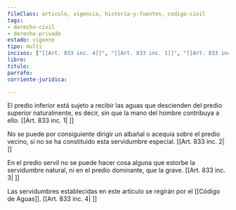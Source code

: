 ```yaml
---
fileClass: articulo, vigencia, historia-y-fuentes, codigo-civil
tags:
- derecho-civil
- derecho-privado
estado: vigente
tipo: multi
incisos: ["[[Art. 833 inc. 4]]", "[[Art. 833 inc. 1]]", "[[Art. 833 inc. 2]]", "[[Art. 833 inc. 3]]"]
libro:
titulo:
parrafo:
corriente-juridica:

---
```

El predio inferior está sujeto a recibir las aguas que descienden del predio superior naturalmente, es decir, sin que la mano del hombre contribuya a ello. [[Art. 833 inc. 1| ]]

No se puede por consiguiente dirigir un albañal o acequia sobre el predio vecino, si no se ha constituido esta servidumbre especial. [[Art. 833 inc. 2| ]]

En el predio servil no se puede hacer cosa alguna que estorbe la servidumbre natural, ni en el predio dominante, que la grave. [[Art. 833 inc. 3| ]]

Las servidumbres establecidas en este artículo se regirán por el [[Código de Aguas]]. [[Art. 833 inc. 4| ]]
